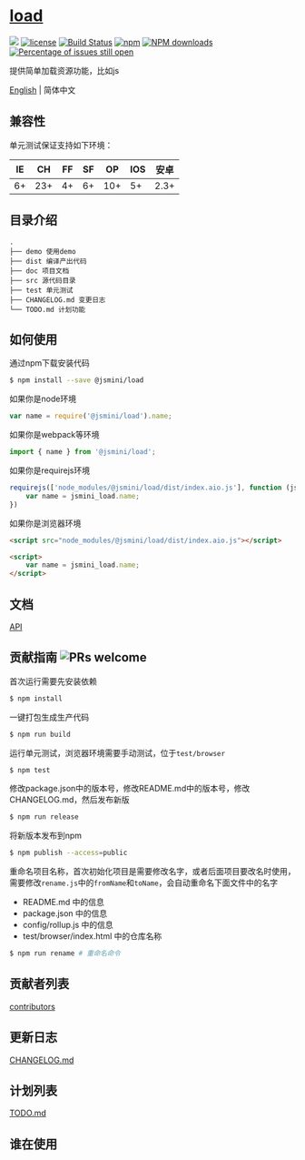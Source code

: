 # [load](https://github.com/jsmini/load) 

[![](https://img.shields.io/badge/Powered%20by-jslib%20load-brightgreen.svg)](https://github.com/yanhaijing/jslib-load)
[![license](https://img.shields.io/badge/license-MIT-blue.svg)](https://github.com/jsmini/load/blob/master/LICENSE)
[![Build Status](https://travis-ci.org/jsmini/load.svg?branch=master)](https://travis-ci.org/jsmini/load)
[![npm](https://img.shields.io/badge/npm-0.2.1-orange.svg)](https://www.npmjs.com/package/@jsmini/load)
[![NPM downloads](http://img.shields.io/npm/dm/@jsmini/load.svg?style=flat-square)](http://www.npmtrends.com/@jsmini/load)
[![Percentage of issues still open](http://isitmaintained.com/badge/open/jsmini/load.svg)](http://isitmaintained.com/project/jsmini/load "Percentage of issues still open")

提供简单加载资源功能，比如js

[English](./README.md) | 简体中文

## 兼容性
单元测试保证支持如下环境：

| IE   | CH   | FF   | SF   | OP   | IOS  | 安卓   |
| ---- | ---- | ---- | ---- | ---- | ---- | ---- |
| 6+   | 23+  | 4+   | 6+   | 10+  | 5+   | 2.3+ |


## 目录介绍

```
.
├── demo 使用demo
├── dist 编译产出代码
├── doc 项目文档
├── src 源代码目录
├── test 单元测试
├── CHANGELOG.md 变更日志
└── TODO.md 计划功能
```

## 如何使用
通过npm下载安装代码

```bash
$ npm install --save @jsmini/load
```

如果你是node环境

```js
var name = require('@jsmini/load').name;
```

如果你是webpack等环境

```js
import { name } from '@jsmini/load';
```

如果你是requirejs环境

```js
requirejs(['node_modules/@jsmini/load/dist/index.aio.js'], function (jsmini_load) {
    var name = jsmini_load.name;
})
```

如果你是浏览器环境

```html
<script src="node_modules/@jsmini/load/dist/index.aio.js"></script>

<script>
    var name = jsmini_load.name;
</script>
```

## 文档
[API](https://github.com/jsmini/load/blob/master/doc/api.md)

## 贡献指南  ![PRs welcome](<https://img.shields.io/badge/PRs-welcome-brightgreen.svg>)
首次运行需要先安装依赖

```bash
$ npm install
```

一键打包生成生产代码

```bash
$ npm run build
```

运行单元测试，浏览器环境需要手动测试，位于`test/browser`

```bash
$ npm test
```

修改package.json中的版本号，修改README.md中的版本号，修改CHANGELOG.md，然后发布新版

```bash
$ npm run release
```

将新版本发布到npm

```bash
$ npm publish --access=public
```

重命名项目名称，首次初始化项目是需要修改名字，或者后面项目要改名时使用，需要修改`rename.js`中的`fromName`和`toName`，会自动重命名下面文件中的名字

- README.md 中的信息
- package.json 中的信息
- config/rollup.js 中的信息
- test/browser/index.html 中的仓库名称

```bash
$ npm run rename # 重命名命令
```

## 贡献者列表
[contributors](https://github.com/jsmini/load/graphs/contributors)

## 更新日志
[CHANGELOG.md](https://github.com/jsmini/load/blob/master/CHANGELOG.md)

## 计划列表
[TODO.md](https://github.com/jsmini/load/blob/master/TODO.md)

## 谁在使用
